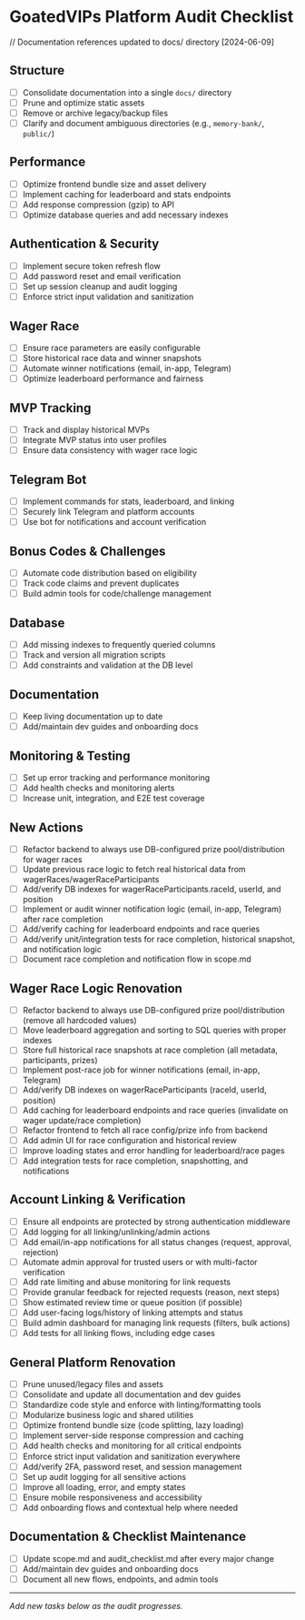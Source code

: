 # GoatedVIPs Platform Audit Checklist

// Documentation references updated to docs/ directory [2024-06-09]

## Structure
- [ ] Consolidate documentation into a single `docs/` directory
- [ ] Prune and optimize static assets
- [ ] Remove or archive legacy/backup files
- [ ] Clarify and document ambiguous directories (e.g., `memory-bank/`, `public/`)

## Performance
- [ ] Optimize frontend bundle size and asset delivery
- [ ] Implement caching for leaderboard and stats endpoints
- [ ] Add response compression (gzip) to API
- [ ] Optimize database queries and add necessary indexes

## Authentication & Security
- [ ] Implement secure token refresh flow
- [ ] Add password reset and email verification
- [ ] Set up session cleanup and audit logging
- [ ] Enforce strict input validation and sanitization

## Wager Race
- [ ] Ensure race parameters are easily configurable
- [ ] Store historical race data and winner snapshots
- [ ] Automate winner notifications (email, in-app, Telegram)
- [ ] Optimize leaderboard performance and fairness

## MVP Tracking
- [ ] Track and display historical MVPs
- [ ] Integrate MVP status into user profiles
- [ ] Ensure data consistency with wager race logic

## Telegram Bot
- [ ] Implement commands for stats, leaderboard, and linking
- [ ] Securely link Telegram and platform accounts
- [ ] Use bot for notifications and account verification

## Bonus Codes & Challenges
- [ ] Automate code distribution based on eligibility
- [ ] Track code claims and prevent duplicates
- [ ] Build admin tools for code/challenge management

## Database
- [ ] Add missing indexes to frequently queried columns
- [ ] Track and version all migration scripts
- [ ] Add constraints and validation at the DB level

## Documentation
- [ ] Keep living documentation up to date
- [ ] Add/maintain dev guides and onboarding docs

## Monitoring & Testing
- [ ] Set up error tracking and performance monitoring
- [ ] Add health checks and monitoring alerts
- [ ] Increase unit, integration, and E2E test coverage

## New Actions
- [ ] Refactor backend to always use DB-configured prize pool/distribution for wager races
- [ ] Update previous race logic to fetch real historical data from wagerRaces/wagerRaceParticipants
- [ ] Add/verify DB indexes for wagerRaceParticipants.raceId, userId, and position
- [ ] Implement or audit winner notification logic (email, in-app, Telegram) after race completion
- [ ] Add/verify caching for leaderboard endpoints and race queries
- [ ] Add/verify unit/integration tests for race completion, historical snapshot, and notification logic
- [ ] Document race completion and notification flow in scope.md

## Wager Race Logic Renovation
- [ ] Refactor backend to always use DB-configured prize pool/distribution (remove all hardcoded values)
- [ ] Move leaderboard aggregation and sorting to SQL queries with proper indexes
- [ ] Store full historical race snapshots at race completion (all metadata, participants, prizes)
- [ ] Implement post-race job for winner notifications (email, in-app, Telegram)
- [ ] Add/verify DB indexes on wagerRaceParticipants (raceId, userId, position)
- [ ] Add caching for leaderboard endpoints and race queries (invalidate on wager update/race completion)
- [ ] Refactor frontend to fetch all race config/prize info from backend
- [ ] Add admin UI for race configuration and historical review
- [ ] Improve loading states and error handling for leaderboard/race pages
- [ ] Add integration tests for race completion, snapshotting, and notifications

## Account Linking & Verification
- [ ] Ensure all endpoints are protected by strong authentication middleware
- [ ] Add logging for all linking/unlinking/admin actions
- [ ] Add email/in-app notifications for all status changes (request, approval, rejection)
- [ ] Automate admin approval for trusted users or with multi-factor verification
- [ ] Add rate limiting and abuse monitoring for link requests
- [ ] Provide granular feedback for rejected requests (reason, next steps)
- [ ] Show estimated review time or queue position (if possible)
- [ ] Add user-facing logs/history of linking attempts and status
- [ ] Build admin dashboard for managing link requests (filters, bulk actions)
- [ ] Add tests for all linking flows, including edge cases

## General Platform Renovation
- [ ] Prune unused/legacy files and assets
- [ ] Consolidate and update all documentation and dev guides
- [ ] Standardize code style and enforce with linting/formatting tools
- [ ] Modularize business logic and shared utilities
- [ ] Optimize frontend bundle size (code splitting, lazy loading)
- [ ] Implement server-side response compression and caching
- [ ] Add health checks and monitoring for all critical endpoints
- [ ] Enforce strict input validation and sanitization everywhere
- [ ] Add/verify 2FA, password reset, and session management
- [ ] Set up audit logging for all sensitive actions
- [ ] Improve all loading, error, and empty states
- [ ] Ensure mobile responsiveness and accessibility
- [ ] Add onboarding flows and contextual help where needed

## Documentation & Checklist Maintenance
- [ ] Update scope.md and audit_checklist.md after every major change
- [ ] Add/maintain dev guides and onboarding docs
- [ ] Document all new flows, endpoints, and admin tools

---

_Add new tasks below as the audit progresses._ 